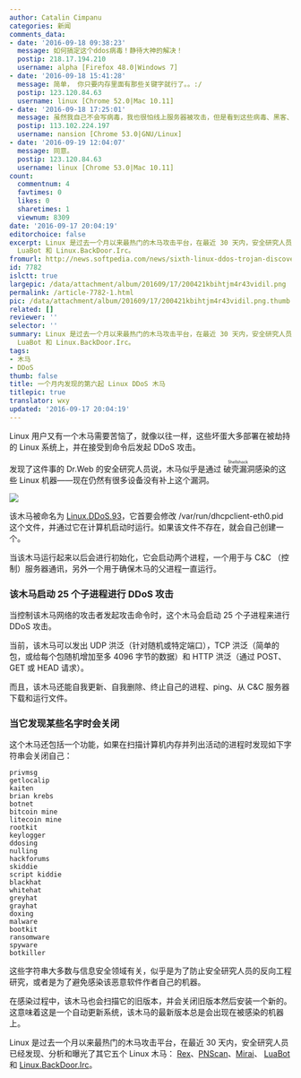 ```yaml
---
author: Catalin Cimpanu
categories: 新闻
comments_data:
- date: '2016-09-18 09:38:23'
  message: 如何搞定这个ddos病毒！静待大神的解决！
  postip: 218.17.194.210
  username: alpha [Firefox 48.0|Windows 7]
- date: '2016-09-18 15:41:28'
  message: 简单， 你只要内存里面有那些关键字就行了。。:/
  postip: 123.120.84.63
  username: linux [Chrome 52.0|Mac 10.11]
- date: '2016-09-18 17:25:01'
  message: 虽然我自己不会写病毒，我也很怕线上服务器被攻击，但是看到这些病毒、黑客、攻击之类的新闻就莫名其妙的兴奋！我是不是病了？
  postip: 113.102.224.197
  username: nansion [Chrome 53.0|GNU/Linux]
- date: '2016-09-19 12:04:07'
  message: 同意。
  postip: 123.120.84.63
  username: linux [Chrome 53.0|Mac 10.11]
count:
  commentnum: 4
  favtimes: 0
  likes: 0
  sharetimes: 1
  viewnum: 8309
date: '2016-09-17 20:04:19'
editorchoice: false
excerpt: Linux 是过去一个月以来最热门的木马攻击平台，在最近 30 天内，安全研究人员已经发现、分析和曝光了其它五个 Linux 木马： Rex、PNScan、Mirai、
  LuaBot 和 Linux.BackDoor.Irc。
fromurl: http://news.softpedia.com/news/sixth-linux-ddos-trojan-discovered-in-the-last-30-days-508309.shtml
id: 7782
islctt: true
largepic: /data/attachment/album/201609/17/200421kbihtjm4r43vidil.png
permalink: /article-7782-1.html
pic: /data/attachment/album/201609/17/200421kbihtjm4r43vidil.png.thumb.jpg
related: []
reviewer: ''
selector: ''
summary: Linux 是过去一个月以来最热门的木马攻击平台，在最近 30 天内，安全研究人员已经发现、分析和曝光了其它五个 Linux 木马： Rex、PNScan、Mirai、
  LuaBot 和 Linux.BackDoor.Irc。
tags:
- 木马
- DDoS
thumb: false
title: 一个月内发现的第六起 Linux DDoS 木马
titlepic: true
translator: wxy
updated: '2016-09-17 20:04:19'
---
```


Linux 用户又有一个木马需要苦恼了，就像以往一样，这些坏蛋大多部署在被劫持的 Linux 系统上，并在接受到命令后发起 DDoS 攻击。


发现了这件事的 Dr.Web 的安全研究人员说，木马似乎是通过<ruby> 破壳漏洞 <rp>  （ </rp> <rt>  Shellshock </rt> <rp>  ） </rp></ruby>感染的这些 Linux 机器——现在仍然有很多设备没有补上这个漏洞。


![](/data/attachment/album/201609/17/200421kbihtjm4r43vidil.png)


该木马被命名为 [Linux.DDoS.93](http://vms.drweb.com/virus/?_is=1&i=8598428)，它首要会修改 /var/run/dhcpclient-eth0.pid 这个文件，并通过它在计算机启动时运行。如果该文件不存在，就会自己创建一个。


当该木马运行起来以后会进行初始化，它会启动两个进程，一个用于与 C&C （控制）服务器通讯，另外一个用于确保木马的父进程一直运行。


### 该木马启动 25 个子进程进行 DDoS 攻击


当控制该木马网络的攻击者发起攻击命令时，这个木马会启动 25 个子进程来进行 DDoS 攻击。


当前，该木马可以发出 UDP 洪泛（针对随机或特定端口），TCP 洪泛（简单的包，或给每个包随机增加至多 4096 字节的数据）和 HTTP 洪泛（通过 POST、GET 或 HEAD 请求）。


而且，该木马还能自我更新、自我删除、终止自己的进程、ping、从 C&C 服务器下载和运行文件。


### 当它发现某些名字时会关闭


这个木马还包括一个功能，如果在扫描计算机内存并列出活动的进程时发现如下字符串会关闭自己：



```
privmsg
getlocalip
kaiten
brian krebs
botnet
bitcoin mine
litecoin mine
rootkit
keylogger
ddosing
nulling
hackforums
skiddie
script kiddie
blackhat
whitehat
greyhat
grayhat
doxing
malware
bootkit
ransomware
spyware
botkiller
```

这些字符串大多数与信息安全领域有关，似乎是为了防止安全研究人员的反向工程研究，或者是为了避免感染该恶意软件作者自己的机器。


在感染过程中，该木马也会扫描它的旧版本，并会关闭旧版本然后安装一个新的。这意味着这是一个自动更新系统，该木马的最新版本总是会出现在被感染的机器上。


Linux 是过去一个月以来最热门的木马攻击平台，在最近 30 天内，安全研究人员已经发现、分析和曝光了其它五个 Linux 木马： [Rex](http://news.softpedia.com/news/rex-linux-trojan-can-launch-ddos-attacks-lock-websites-mine-for-cryptocurrency-507486.shtml)、[PNScan](http://news.softpedia.com/news/pnscan-linux-trojan-resurfaces-with-new-attacks-targeting-routers-in-india-507617.shtml)、[Mirai](http://news.softpedia.com/news/mirai-ddos-trojan-is-the-next-big-threat-for-iot-devices-and-linux-servers-507964.shtml)、 [LuaBot](http://news.softpedia.com/news/luabot-is-the-first-botnet-malware-coded-in-lua-targeting-linux-platforms-507978.shtml) 和 [Linux.BackDoor.Irc](http://news.softpedia.com/news/new-linux-trojan-discovered-coded-in-mozilla-s-rust-language-508135.shtml)。